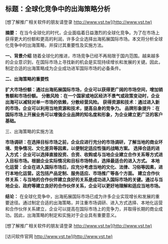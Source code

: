 ## **标题：全球化竞争中的出海策略分析**

[想了解推广相关软件的朋友请登录 http://www.vst.tw](http://www.vst.tw)

**摘要：**
在当今全球化的时代，企业面临着日益激烈的全球化竞争。为了在市场上获得更大的份额和更高的利润，许多企业选择出海拓展国际市场。本文将分析全球化竞争中的出海策略，并探讨其重要性及实施方法。

**一、背景介绍**
随着全球化的推进，市场竞争已经不再局限于国内范围。越来越多的企业意识到，在国际市场上寻找新的机会是实现持续增长和发展的关键。因此，制定合适的出海策略成为企业成功进军国际市场的必备条件。

**二、出海策略的重要性**

**扩大市场份额：通过出海拓展国际市场，企业可以获得更广阔的市场空间，增加销售额和市场份额。**
**分散风险：在一个国家或地区经济不景气或政策变动时，企业出海可以减轻对单一市场的依赖，分散经营风险。**
**获得资源和技术：通过进入新的市场，企业可以利用当地资源和技术，提高自身的竞争力。**
**品牌形象提升：在国际市场上开展业务可以增强企业品牌的知名度和形象，为企业建立更广泛的客户基础。**

三、出海策略的实施方法

**市场调研：在选择目标市场之前，企业应进行充分的市场调研，了解当地的商业环境、竞争情况、文化差异等因素，以便制定适应性强的战略方案。**
**选择合适的进入方式：企业可以选择直接投资、合资、收购或与当地企业建立合作关系等方式进入目标市场。根据企业实际情况和目标市场特点，选择最适合的进入方式。**
**本地化运营：企业在进入国际市场后，应充分考虑当地的文化、法律、习俗等因素，进行本地化运营。这包括产品定制、服务适应、市场推广等各个方面。**
**建立合作伙伴关系：与当地的合作伙伴建立良好的关系是成功进入国际市场的关键。通过与当地企业、政府等建立良好的合作伙伴关系，企业可以更好地理解和适应当地市场。**

**结论：**
在全球化竞争中，出海拓展国际市场已成为许多企业实现增长和发展的重要途径。通过制定合适的出海策略，并注重市场调研、进入方式选择、本地化运营和合作伙伴关系建立，企业可以提高在国际市场上的竞争力，并取得长期的商业成功。因此，出海策略的制定和实施对于企业具有重要意义。

[想了解推广相关软件的朋友请登录 http://www.vst.tw](http://www.vst.tw)


[访问软件官网 http://www.vst.tw](http://www.vst.tw)
